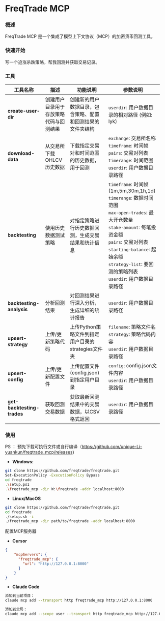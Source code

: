 # FreqTrade MCP

### 概述
FreqTrade MCP 是一个集成了模型上下文协议（MCP）的加密货币回测工具。

### 快速开始
写一个追涨杀跌策略，帮我回测并获取交易记录。

### 工具

| 工具名称 | 描述 | 功能说明 | 参数说明                                                                                                                                                                                                               |
|---------|------|---------|--------------------------------------------------------------------------------------------------------------------------------------------------------------------------------------------------------------------|
| **create-user-dir** | 创建用户目录用于存放策略代码与回测结果 | 创建新的用户数据目录，包含策略、配置和回测结果的文件夹结构 | `userdir`: 用户数据目录的相对路径 (例如: lyk)                                                                                                                                                                                   |
| **download-data** | 从交易所下载OHLCV历史数据 | 下载指定交易对和时间范围的历史数据，用于回测 | `exchange`: 交易所名称<br>`timeframe`: 时间帧<br>`pairs`: 交易对列表<br>`timerange`: 时间范围<br>`userdir`: 用户数据目录路径                                                                                                                |
| **backtesting** | 使用历史数据测试策略 | 对指定策略进行历史数据回测，生成交易结果和统计信息 | `timeframe`: 时间帧 (1m,5m,30m,1h,1d)<br>`timerange`: 数据时间范围<br>`max-open-trades`: 最大开仓数量<br>`stake-amount`: 每笔投资金额<br>`pairs`: 交易对列表<br>`starting-balance`: 起始余额<br>`strategy-list`: 要回测的策略列表<br>`userdir`: 用户数据目录路径 |
| **backtesting-analysis** | 分析回测结果 | 对回测结果进行深入分析，生成详细的统计报告 | `userdir`: 用户数据目录路径                                                                                                                                                                                                |
| **upsert-strategy** | 上传/更新策略代码 | 上传Python策略文件到指定用户目录的strategies文件夹 | `filename`: 策略文件名<br>`strategy`: 策略代码内容<br>`userdir`: 用户数据目录路径                                                                                                                                                     |
| **upsert-config** | 上传/更新配置文件 | 上传配置文件(config.json)到指定用户目录 | `config`: config.json文件内容<br>`userdir`: 用户数据目录路径                                                                                                                                                                   |
| **get-backtesting-trades** | 获取回测交易数据 | 获取最新回测结果中的交易数据，以CSV格式返回 | `userdir`: 用户数据目录路径                                                                                                                                                                                                |

### 使用
PS ： 预先下载可执行文件或自行编译（https://github.com/unique-Li-yuankun/freqtrade_mcp/releases)

- **Windows**:
```bash 
git clone https://github.com/freqtrade/freqtrade.git
Set-ExecutionPolicy -ExecutionPolicy Bypass
cd freqtrade
.\setup.ps1
.\freqtrade_mcp -dir W:\freqtrade -addr localhost:8000
```

- **Linux/MacOS**
```bash 
git clone https://github.com/freqtrade/freqtrade.git
cd freqtrade
./setup.sh -i
./freqtrade_mcp -dir path/to/freqtrade -addr localhost:8000
```

配置MCP服务器

- **Cursor**
```json
{
    "mcpServers": {
      "freqtrade_mcp": {
        "url": "http://127.0.0.1:8000"
      }
    }
}
```

- **Claude Code**
```bash
添加到当前项目：
claude mcp add --transport http freqtrade_mcp http://127.0.0.1:8000

添加到全局：
claude mcp add --scope user --transport http freqtrade_mcp http://127.0.0.1:8000
```
